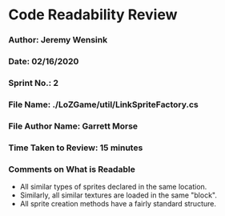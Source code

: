 # Code Readability Review

### Author: Jeremy Wensink

### Date: 02/16/2020

### Sprint No.: 2

### File Name: ./LoZGame/util/LinkSpriteFactory.cs

### File Author Name: Garrett Morse

### Time Taken to Review: 15 minutes

###  Comments on What is Readable
- All similar types of sprites declared in the same location.
- Similarly, all similar textures are loaded in the same "block".
- All sprite creation methods have a fairly standard structure.

